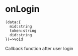 # onLogin

```
(data:{
  mid:string
  token:string
  did:string
})=>void
```

Callback function after user login
